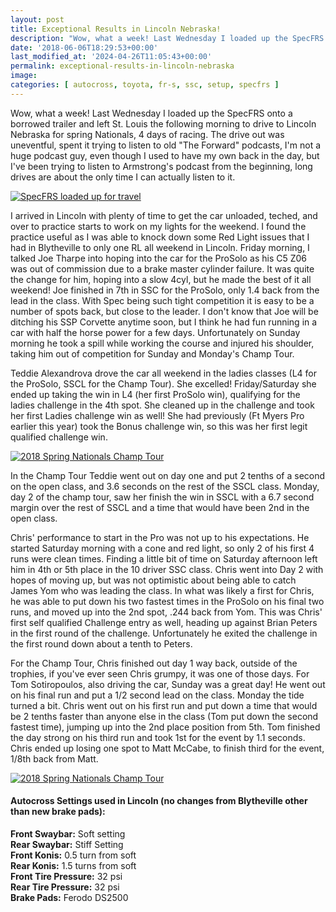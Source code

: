 ```yaml
---
layout: post
title: Exceptional Results in Lincoln Nebraska!
description: "Wow, what a week! Last Wednesday I loaded up the SpecFRS onto a borrowed trailer and left St. Louis the following morning to drive to Lincoln Nebraska for spring Nationals"
date: '2018-06-06T18:29:53+00:00'
last_modified_at: '2024-04-26T11:05:43+00:00'
permalink: exceptional-results-in-lincoln-nebraska
image:
categories: [ autocross, toyota, fr-s, ssc, setup, specfrs ]
---
```

Wow, what a week! Last Wednesday I loaded up the SpecFRS onto a borrowed trailer and left St. Louis the following morning to drive to Lincoln Nebraska for spring Nationals, 4 days of racing. The drive out was uneventful, spent it trying to listen to old "The Forward" podcasts, I'm not a huge podcast guy, even though I used to have my own back in the day, but I've been trying to listen to Armstrong's podcast from the beginning, long drives are about the only time I can actually listen to it.

[![SpecFRS loaded up for travel](https://farm1.staticflickr.com/878/40667948930_9690c26601.jpg)](https://www.flickr.com/photos/chammond/40667948930/in/dateposted/)

I arrived in Lincoln with plenty of time to get the car unloaded, teched, and over to practice starts to work on my lights for the weekend. I found the practice useful as I was able to knock down some Red Light issues that I had in Blytheville to only one RL all weekend in Lincoln. Friday morning, I talked Joe Tharpe into hoping into the car for the ProSolo as his C5 Z06 was out of commission due to a brake master cylinder failure. It was quite the change for him, hoping into a slow 4cyl, but he made the best of it all weekend! Joe finished in 7th in SSC for the ProSolo, only 1.4 back from the lead in the class. With Spec being such tight competition it is easy to be a number of spots back, but close to the leader. I don't know that Joe will be ditching his SSP Corvette anytime soon, but I think he had fun running in a car with half the horse power for a few days. Unfortunately on Sunday morning he took a spill while working the course and injured his shoulder, taking him out of competition for Sunday and Monday's Champ Tour.

Teddie Alexandrova drove the car all weekend in the ladies classes (L4 for the ProSolo, SSCL for the Champ Tour). She excelled! Friday/Saturday she ended up taking the win in L4 (her first ProSolo win), qualifying for the ladies challenge in the 4th spot. She cleaned up in the challenge and took her first Ladies challenge win as well! She had previously (Ft Myers Pro earlier this year) took the Bonus challenge win, so this was her first legit qualified challenge win.

[![2018 Spring Nationals Champ Tour](https://farm2.staticflickr.com/1721/40667001870_2e4f273f96.jpg)](https://www.flickr.com/photos/chammond/40667001870/in/album-72157697469944065/)

In the Champ Tour Teddie went out on day one and put 2 tenths of a second on the open class, and 3.6 seconds on the rest of the SSCL class. Monday, day 2 of the champ tour, saw her finish the win in SSCL with a 6.7 second margin over the rest of SSCL and a time that would have been 2nd in the open class.

Chris' performance to start in the Pro was not up to his expectations. He started Saturday morning with a cone and red light, so only 2 of his first 4 runs were clean times. Finding a little bit of time on Saturday afternoon left him in 4th or 5th place in the 10 driver SSC class. Chris went into Day 2 with hopes of moving up, but was not optimistic about being able to catch James Yom who was leading the class. In what was likely a first for Chris, he was able to put down his two fastest times in the ProSolo on his final two runs, and moved up into the 2nd spot, .244 back from Yom. This was Chris' first self qualified Challenge entry as well, heading up against Brian Peters in the first round of the challenge. Unfortunately he exited the challenge in the first round down about a tenth to Peters.

For the Champ Tour, Chris finished out day 1 way back, outside of the trophies, if you've ever seen Chris grumpy, it was one of those days. For Tom Sotiropoulos, also driving the car, Sunday was a great day! He went out on his final run and put a 1/2 second lead on the class. Monday the tide turned a bit. Chris went out on his first run and put down a time that would be 2 tenths faster than anyone else in the class (Tom put down the second fastest time), jumping up into the 2nd place position from 5th. Tom finished the day strong on his third run and took 1st for the event by 1.1 seconds. Chris ended up losing one spot to Matt McCabe, to finish third for the event, 1/8th back from Matt.

[![2018 Spring Nationals Champ Tour](https://farm1.staticflickr.com/893/41572898915_094fcf3219.jpg)](https://www.flickr.com/photos/chammond/41572898915/in/album-72157697469944065/)

#### Autocross Settings used in Lincoln (no changes from Blytheville other than new brake pads):
**Front Swaybar:** Soft setting  
**Rear Swaybar:** Stiff Setting  
**Front Konis:** 0.5 turn from soft  
**Rear Konis:** 1.5 turns from soft  
**Front Tire Pressure:** 32 psi  
**Rear Tire Pressure:** 32 psi  
**Brake Pads:** Ferodo DS2500
